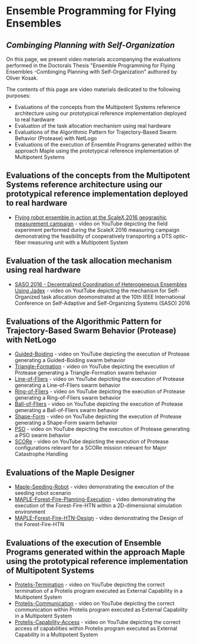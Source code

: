 # Ensemble Programming for Flying Ensembles
## _Combinging Planning with Self-Organization_



On this page, we present video materials accompanying the evaluations performed in the Doctorals Thesis "Ensemble Programming for Flying Ensembles -Combinging Planning with Self-Organization" authored by Oliver Kosak.

The contents of this page are video materials dedicated to the following purposes:

- Evaluations of the concepts from the Multipotent Systems reference architecture using our prototypical reference implementation deployed to  real hardware
- Evaluation of the task allocation mechanism using real hardware
- Evaluations of the Algorithmic Pattern for Trajectory-Based Swarm Behavior (Protease) with NetLogo
- Evaluations of the execution of Ensemble Programs generated within the approach Maple using the prototypical reference implementation of Multipotent Systems


## Evaluations of the concepts from the Multipotent Systems reference architecture using our prototypical reference implementation deployed to  real hardware
- [Flying robot ensemble in action at the ScaleX 2016 geographic measurement campaign] - video on YouTube depicting the field experiment performed during the ScaleX 2016 measuring campaign demonstrating the feasibility of cooperatively transporting a DTS optic-fiber measuring unit with a Multipotent System

## Evaluation of the task allocation mechanism using real hardware
- [SASO 2016 - Decentralized Coordination of Heterogeneous Ensembles Using Jadex] - video on YoutTube depicting the mechanism for Self-Organized task allocation deomonstrated at the 10th IEEE International Conference on Self-Adaptive and Self-Organizing Systems (SASO) 2016

## Evaluations of the Algorithmic Pattern for Trajectory-Based Swarm Behavior (Protease) with NetLogo
- [Guided-Boiding] - video on YouTube depicting the execution of Protease generating a Guided-Boiding swarm behavior
- [Triangle-Formation] - video on YouTube depicting the execution of Protease generating a Triangle-Formation swarm behavior
- [Line-of-Fliers] - video on YouTube depicting the execution of Protease generating a Line-of-Fliers swarm behavior
- [Ring-of-Fliers] - video on YouTube depicting the execution of Protease generating a Ring-of-Fliers swarm behavior
- [Ball-of-Fliers] - video on YouTube depicting the execution of Protease generating a Ball-of-Fliers swarm behavior
- [Shape-Form] - video on YouTube depicting the execution of Protease generating a Shape-Form swarm behavior
- [PSO] - video on YouTube depicting the execution of Protease generating a PSO swarm behavior
- [SCORe] - video on YouTube depicting the execution of Protease configurations relevant for a SCORe mission relevant for Major Catastrophe Handling


## Evaluations of the Maple Designer
 - [Maple-Seeding-Robot] - video demonstrating the execution of the seeding robot scenario
 - [MAPLE-Forest-Fire-Planning-Execution] - video demonstrating the execution of the Forest-Fire-HTN within a 2D-dimensional simulation environment
 - [MAPLE-Forest-Fire-HTN-Design] - video demonstrating the Design of the Forest-Fire-HTN

## Evaluations of the execution of Ensemble Programs generated within the approach Maple using the prototypical reference implementation of Multipotent Systems
- [Protelis-Termination] - video on YouTube depicting the correct termination of a Protelis program executed as External Capability in a Multipotent System
- [Protelis-Communication] - video on YouTube depicting the correct communication within Protelis program executed as External Capability in a Multipotent System
- [Protelis-Capability-Access] - video on YouTube depicting the correct access of capabilities within Protelis program executed as External Capability in a Multipotent System


[//]: # (These are reference links used in the body of this note and get stripped out when the markdown processor does its job. There is no need to format nicely because it shouldn't be seen. Thanks SO - http://stackoverflow.com/questions/4823468/store-comments-in-markdown-syntax)
 [Guided-Boiding]: <https://github.com/joemccann/dillinger>
 [Triangle-Formation]: <>
 [Line-of-Fliers]: <>
 [Ring-of-Fliers]: <>
 [Ball-of-Fliers]: <>
 [Shape-Form]: <>
 [PSO]: <>
 [SCORe]: <>
 [SASO 2016 - Decentralized Coordination of Heterogeneous Ensembles Using Jadex]: <https://youtu.be/G8JHShUlQY0>
 [Flying robot ensemble in action at the ScaleX 2016 geographic measurement campaign]: <https://youtu.be/MWNyUymtNSs>
 
 [Protelis-Termination]: <https://youtu.be/fEofIuMbOZo>
 [Protelis-Communication]: <https://youtu.be/JqPyfLgzzY8>
 [Protelis-Capability-Access]: <https://youtu.be/IUZt5rqgBP8>

 [MAPLE-Forest-Fire-HTN-Design]: <https://youtu.be/1caigf9RcKk>
 [MAPLE-Forest-Fire-Planning-Execution]: <>
 [Maple-Seeding-Robot]: <>
